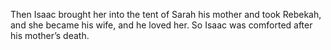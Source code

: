 Then Isaac brought her into the tent of Sarah his mother and took Rebekah, and she became his wife, and he loved her. So Isaac was comforted after his mother’s death.
